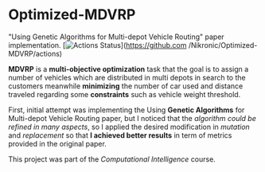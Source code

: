 # Optimized-MDVRP
"Using Genetic Algorithms for Multi-depot Vehicle Routing" paper implementation.
[![Actions Status](https://github.com/Nikronic/Optimized-MDVRP/workflows/workflow.yml/badge.svg)](https://github.com
/Nikronic/Optimized-MDVRP/actions)


**MDVRP** is a **multi-objective optimization** task that the goal is to assign a number of vehicles which are distributed in multi depots in search to the customers meanwhile **minimizing** the number of car used and distance traveled regarding some **constraints** such as vehicle weight threshold.


First, initial attempt was implementing the Using **Genetic Algorithms** for Multi-depot Vehicle Routing paper, but I noticed that the *algorithm could be refined in many aspects*, so I applied the desired modification in *mutation* and *replacement* so that **I achieved better results** in term of metrics provided in the original paper.

This project was part of the *Computational Intelligence* course.